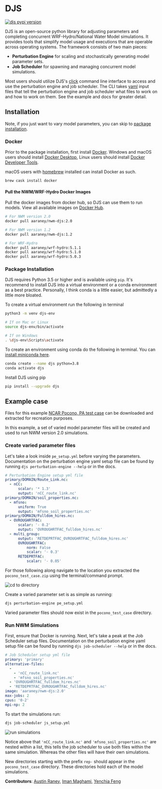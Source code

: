 # DJS
[![djs pypi version](https://img.shields.io/pypi/v/djs)](https://pypi.org/project/djs/)

DJS is an open-source python library for adjusting parameters and completing concurrent WRF-Hydro/National Water Model simulations. It provides tools that simplify model usage and executions that are operable across operating systems. The framework consists of two main pieces:

- __Perturbation Engine__ for scaling and stochastically generating model parameter sets.
- __Job Scheduler__ for spawning and managing concurrent model simulations.

Most users should utilize DJS's [click](https://github.com/pallets/click) command line interface to access and use the perturbation engine and job scheduler. The CLI takes [yaml](https://yaml.org) input files that tell the perturbation engine and job scheduler what files to work on and how to work on them. See the example and docs for greater detail.

## Installation

Note, if you just want to vary model parameters, you can skip to [package installation](#package-installation).

### Docker

Prior to the package installation, first install [Docker](https://www.docker.com/products). Windows and macOS users should install [Docker Desktop](https://www.docker.com/products/docker-desktop), Linux users should install [Docker Developer Tools](https://www.docker.com/products/developer-tools).

macOS users with [homebrew](https://brew.sh) installed can install Docker as such.

``` bash
brew cask install docker
```

#### Pull the NWM/WRF-Hydro Docker Images

Pull the docker images from docker hub, so DJS can use them to run models. View all available images on [Docker Hub](https://hub.docker.com/u/aaraney).

``` bash
# For NWM version 2.0
docker pull aaraney/nwm-djs:2.0

# For NWM version 1.2
docker pull aaraney/nwm-djs:1.2

# For WRF-Hydro
docker pull aaraney/wrf-hydro:5.1.1
docker pull aaraney/wrf-hydro:5.1.0
docker pull aaraney/wrf-hydro:5.0.3
```

### Package Installation

DJS requires Python 3.5 or higher and is available using `pip`. It's recommend to install DJS into a virtual environment or a conda environment as a best practice. Personally, I think conda is a little easier, but admittedly a little more bloated.

To create a virtual environment run the following in terminal

``` bash
python3 -m venv djs-env

# If on Mac or Linux
source djs-env/bin/activate

# If on Windows
. \djs-env\Scripts\activate
```

To create an environment using conda do the following in terminal. You can [install miniconda here](https://docs.conda.io/en/latest/miniconda.html).

``` bash
conda create --name djs python=3.8
conda activate djs
```

Install DJS using pip

``` bash
pip install --upgrade djs
```

## Example case

Files for this example [NCAR Pocono, PA test case](https://github.com/aaraney/NWM-Dockerized-Job-Scheduler/blob/master/pocono_test_case/pocono_test_case.zip) can be downloaded and extracted for recreation purposes.

In this example, a set of varied model parameter files will be created and used to run NWM version 2.0 simulations.

### Create varied parameter files

Let's take a look inside `pe_setup.yml` before varying the parameters. Documentation on the perturbation engine yaml setup file can be found by running `djs perturbation-engine --help` or in the docs.

``` yaml
# Perturbation Engine setup yml file
primary/DOMAIN/Route_Link.nc:
  - nCC:
      scalar: '* 1.3'
      output: 'nCC_route_link.nc'
primary/DOMAIN/soil_properties.nc:
  - mfsno:
      uniform: True
      output: 'mfsno_soil_properties.nc'
primary/DOMAIN/Fulldom_hires.nc:
  - OVROUGHRTFAC:
      scalar: '- 0.2'
      output: 'OVROUGHRTFAC_fulldom_hires.nc'
  - multi_group:
      output: 'RETDEPRTFAC_OVROUGHRTFAC_fulldom_hires.nc'
      OVROUGHRTFAC:
          norm: False
          scalar: '- 0.3'
      RETDEPRTFAC:
          scalar: '- 0.05'
```

For those following along navigate to the location you extracted the `pocono_test_case.zip` using the terminal/command prompt.

![cd to directory](https://raw.githubusercontent.com/aaraney/NWM-Dockerized-Job-Scheduler/master/resources/example_case_cd.gif)

Create a varied parameter set is as simple as running:

``` bash
djs perturbation-engine pe_setup.yml
```

Varied parameter files should now exist in the `pocono_test_case` directory.

### Run NWM Simulations

First, ensure that Docker is running. Next, let's take a peak at the Job Scheduler setup files. Documentation on the perturbation engine yaml setup file can be found by running `djs job-scheduler --help` or in the docs.

``` yaml
# Job Scheduler setup yml file
primary: 'primary'
alternative-files:
  -
    - 'nCC_route_link.nc'
    - 'mfsno_soil_properties.nc'
  - 'OVROUGHRTFAC_fulldom_hires.nc'
  - 'RETDEPRTFAC_OVROUGHRTFAC_fulldom_hires.nc'
image: 'aaraney/nwm-djs:2.0'
max-jobs: 2
cpus: '0-2'
mpi-np: 2
```

To start the simulations run:

``` bash
djs job-scheduler js_setup.yml
```

![run simulations](https://raw.githubusercontent.com/aaraney/NWM-Dockerized-Job-Scheduler/master/resources/example_case_sim.gif)

Notice above that `'nCC_route_link.nc'` and `'mfsno_soil_properties.nc'` are nested within a list, this tells the job scheduler to use both files within the same simulation. Whereas the other files will have their own simulations.

New directories starting with the prefix `rep-` should appear in the `pocono_test_case` directory. These directories hold each of the model simulations.

__Contributors__: [Austin Raney](mailto:aaraney@crimson.ua.edu), [Iman Maghami](mailto:im3vp@virginia.edu), [Yenchia Feng](mailto:yenchia@stanford.edu)
